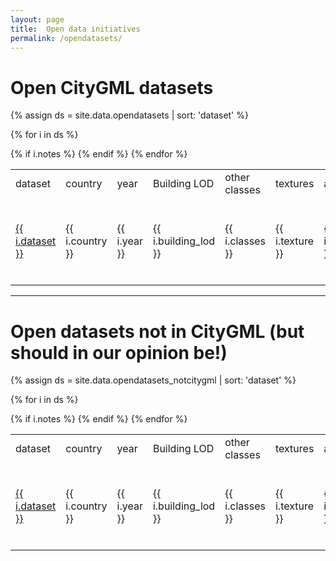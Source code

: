 ```yaml
---
layout: page
title:  Open data initiatives
permalink: /opendatasets/
---
```


# Open CityGML datasets

{% assign ds = site.data.opendatasets | sort: 'dataset' %}

<table class="table table-striped">

  <tr class="info">
    <td>dataset</td>
    <td>country</td>
    <td>year</td>
    <td>Building LOD</td>
    <td>other classes</td>
    <td>textures</td>
    <td>acquisition</td>
    <td>CityGML version</td>
    <td>notes</td>
  </tr>

  {% for i in ds %}
    <tr>
      <td><a href="{{ i.link }}">{{ i.dataset }}</a></td>
      <td>{{ i.country }}</td>
      <td>{{ i.year }}</td>
      <td>{{ i.building_lod }}</td>
      <td>{{ i.classes }}</td>
      <td>{{ i.texture }}</td>
      <td>{{ i.acquisition }}</td>
      <td>{{ i.version }}</td>
      {% if i.notes %}
      <td>{{ i.notes | markdownify | remove: '<p>' | remove: '</p>' }}</td>
      {% endif %}
    </tr>
  {% endfor %}

</table>

- - - 

# Open datasets not in CityGML (but should in our opinion be!)

{% assign ds = site.data.opendatasets_notcitygml | sort: 'dataset' %}

<table class="table table-striped">

  <tr class="info">
    <td>dataset</td>
    <td>country</td>
    <td>year</td>
    <td>Building LOD</td>
    <td>other classes</td>
    <td>textures</td>
    <td>acquisition</td>
    <td>formats</td>
    <td>notes</td>
  </tr>

  {% for i in ds %}
    <tr>
      <td><a href="{{ i.link }}">{{ i.dataset }}</a></td>
      <td>{{ i.country }}</td>
      <td>{{ i.year }}</td>
      <td>{{ i.building_lod }}</td>
      <td>{{ i.classes }}</td>
      <td>{{ i.texture }}</td>
      <td>{{ i.acquisition }}</td>
      <td>{{ i.formats }}</td>
      {% if i.notes %}
      <td>{{ i.notes | markdownify | remove: '<p>' | remove: '</p>' }}</td>
      {% endif %}
    </tr>
  {% endfor %}

</table>
